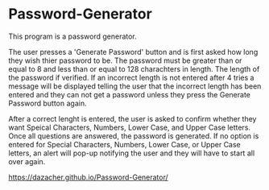 # Password-Generator
This program is a password generator.

The user presses a 'Generate Password' button and is first asked how long they wish thier password to be.
The password must be greater than or equal to 8 and less than or equal to 128 charachters in length.  The length of 
the password if verified. If an incorrect length is not entered after 4 tries a message will be displayed telling
the user that the incorrect length has been entered and they can not get a password unless they press the 
Generate Password button again.

After a correct lenght is entered, the user is asked to confirm whether they want Speical Characters, Numbers,
Lower Case, and Upper Case letters. Once all questions are answered, the password is generated. If no option is
entered for Special Characters, Numbers, Lower Case, or Upper Case letters, an alert will pop-up notifying the
user and they will have to start all over again.

https://dazacher.github.io/Password-Generator/
